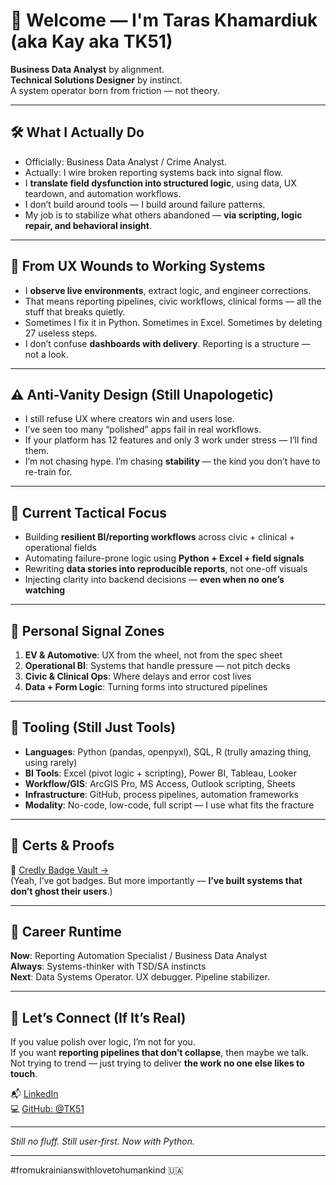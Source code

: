 # 👋 Welcome — I'm Taras Khamardiuk (aka Kay aka TK51)

**Business Data Analyst** by alignment.  
**Technical Solutions Designer** by instinct.  
A system operator born from friction — not theory.

---

## 🛠️ What I Actually Do

- Officially: Business Data Analyst / Crime Analyst.  
- Actually: I wire broken reporting systems back into signal flow.  
- I **translate field dysfunction into structured logic**, using data, UX teardown, and automation workflows.  
- I don’t build around tools — I build around failure patterns.  
- My job is to stabilize what others abandoned — **via scripting, logic repair, and behavioral insight**.

---

## 🔂 From UX Wounds to Working Systems

- I **observe live environments**, extract logic, and engineer corrections.  
- That means reporting pipelines, civic workflows, clinical forms — all the stuff that breaks quietly.  
- Sometimes I fix it in Python. Sometimes in Excel. Sometimes by deleting 27 useless steps.  
- I don’t confuse **dashboards with delivery**. Reporting is a structure — not a look.

---

## ⚠️ Anti-Vanity Design (Still Unapologetic)

- I still refuse UX where creators win and users lose.  
- I’ve seen too many “polished” apps fail in real workflows.  
- If your platform has 12 features and only 3 work under stress — I’ll find them.  
- I’m not chasing hype. I’m chasing **stability** — the kind you don’t have to re-train for.

---

## 📍 Current Tactical Focus

- Building **resilient BI/reporting workflows** across civic + clinical + operational fields  
- Automating failure-prone logic using **Python + Excel + field signals**  
- Rewriting **data stories into reproducible reports**, not one-off visuals  
- Injecting clarity into backend decisions — **even when no one’s watching**

---

## 🔋 Personal Signal Zones

1. **EV & Automotive**: UX from the wheel, not from the spec sheet  
2. **Operational BI**: Systems that handle pressure — not pitch decks  
3. **Civic & Clinical Ops**: Where delays and error cost lives  
4. **Data + Form Logic**: Turning forms into structured pipelines

---

## 🔧 Tooling (Still Just Tools)

- **Languages**: Python (pandas, openpyxl), SQL, R (trully amazing thing, using rarely)  
- **BI Tools**: Excel (pivot logic + scripting), Power BI, Tableau, Looker  
- **Workflow/GIS**: ArcGIS Pro, MS Access, Outlook scripting, Sheets  
- **Infrastructure**: GitHub, process pipelines, automation frameworks  
- **Modality**: No-code, low-code, full script — I use what fits the fracture

---

## 📄 Certs & Proofs

🧾 [Credly Badge Vault →](https://www.credly.com/users/taras-khamardiuk/badges#)  
(Yeah, I’ve got badges. But more importantly — **I’ve built systems that don’t ghost their users**.)

---

## 🧭 Career Runtime

**Now**: Reporting Automation Specialist / Business Data Analyst  
**Always**: Systems-thinker with TSD/SA instincts  
**Next**: Data Systems Operator. UX debugger. Pipeline stabilizer.

---

## 🤝 Let’s Connect (If It’s Real)

If you value polish over logic, I’m not for you.  
If you want **reporting pipelines that don’t collapse**, then maybe we talk.  
Not trying to trend — just trying to deliver **the work no one else likes to touch**.

📬 [LinkedIn](https://www.linkedin.com/in/tkhamardiuk)  
💻 [GitHub: @TK51](https://github.com/TK51)

---

*Still no fluff. Still user-first. Now with Python.*

---

#fromukrainianswithlovetohumankind 🇺🇦  
